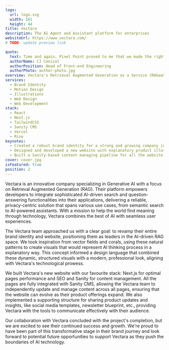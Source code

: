```yaml
---
logo:
  url: logo.svg
  width: 161
  height: 44
title: Vectara
description: The AI Agent and Assistant platform for enterprises
websiteUrl: https://www.vectara.com/
# TODO: update preview link

quote:
  text: Time and again, Pixel Point proved to me that we made the right choice to entrust them with our rebrand. Their collaborative approach, organization, and creative process was excellent, but what I enjoyed most was their commitment to over-deliver!
  authorName: CJ Cenizal
  authorPosition: Head of Front-end Engineering
  authorPhoto: author-photo.jpg
overview: Vectara's Retrieval Augmented Generation as a Service (RAGaaS) platform empowers any developer to add AI Assistants and Agents to their applications. Accessing their powerful end-to-end platform through simple APIs keeps costs and implementation time surprisingly low.
services:
  - Brand Identity
  - Motion Design
  - Illustrations
  - Web Design
  - Web Development
stack:
  - React
  - Next.js
  - TailwindCSS
  - Sanity CMS
  - Vercel
  - Rive
keynotes:
  - Created a robust brand identity for a strong and growing company in the AI field
  - Designed and developed a new website with explanatory product illustrations
  - Built a Sanity-based content managing pipeline for all the website pages
cover: cover.jpg
isFeatured: true
position: 2
---
```


Vectara is an innovative company specializing in Generative AI with a focus on Retrieval Augmented Generation (RAG). Their platform empowers developers to integrate sophisticated AI-driven search and question-answering functionalities into their applications, delivering a reliable, privacy-centric solution that spans various use cases, from semantic search to AI-powered assistants. With a mission to help the world find meaning through technology, Vectara combines the best of AI with seamless user experiences.

The Vectara team approached us with a clear goal: to revamp their entire brand identity and website, positioning them as leaders in the AI-driven RAG space. We took inspiration from vector fields and corals, using these natural patterns to create visuals that would represent AI thinking process in a explanatory way. This concept informed a design language that combined these dynamic, structured visuals with a modern, professional look, aligning with Vectara's technological prowess.

We built Vectara's new website with our favourite stack: Next.js for optimal pages performance and SEO and Sanity for content management. All the pages are fully integrated with Sanity CMS, allowing the Vectara team to independently update and manage content across all pages, ensuring that the website can evolve as their product offerings expand. We also implemented a supporting structure for sharing product updates and insights, like social media templates, newsletter blueprint, etc., providing Vectara with the tools to communicate effectively with their audience.

Our collaboration with Vectara concluded with the project's completion, but we are excited to see their continued success and growth. We're proud to have been part of this transformative stage in their brand journey and look forward to potential future opportunities to support Vectara as they push the boundaries of AI technology.

